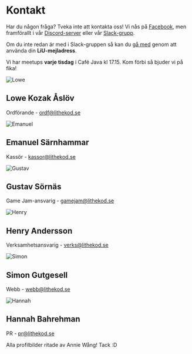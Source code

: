 # Kontakt

<!--
<div id="important-information">

<p>

Sök styrelsen! <a href="https://forms.gle/L5j9SQdbqMr1cDms5">Ansökan sker via
formulär.</a> Läs mer om vad de olika posterna gör här nedan.

</p>

</div>
-->

Har du någon fråga? Tveka inte att kontakta oss!
Vi nås på [Facebook](https://www.facebook.com/LitheKod/),
men framförallt i vår [Discord-server](https://discord.gg/UG5YYsN) eller vår [Slack-grupp](https://lithe-kod.slack.com/).

Om du inte redan är med i Slack-gruppen så kan du
[gå med](https://lithe-kod.slack.com/signup) genom att använda din **LiU-mejladress**.

Vi har meetups **varje tisdag** i Café Java kl 17.15. Kom förbi så bjuder vi på fika!

<div id="card-container">
<div class="profile-card">
    <img src="/static/img/board-22-23/lowe.png" alt="Lowe">
    <h2>Lowe Kozak Åslöv</h2>
    <p class="profile-card-sub">Ordförande - <a href="mailto:ordf@lithekod.se">ordf@lithekod.se</a></p>
</div>

<div class="profile-card">
    <img src="/static/img/kodapa-profile-picture.png" alt="Emanuel">
    <h2>Emanuel Särnhammar</h2>
    <p class="profile-card-sub">Kassör - <a href="mailto:kassor@lithekod.se">kassor@lithekod.se</a></p>
</div>

<div class="profile-card">
    <img src="/static/img/board-22-23/gustav.png" alt="Gustav">
    <h2>Gustav Sörnäs</h2>
    <p class="profile-card-sub">Game Jam-ansvarig - <a href="mailto:gamejam@lithekod.se">gamejam@lithekod.se</a></p>
</div>

<!-- <div class="profile-card"> -->
<!--     <img src="/static/img/board-21-22/lowe.png" alt="Lowe"> -->
<!--     <h2>Lowe Kozak Åslöw</h2> -->
<!--     <p class="profile-card-sub">Vice ordförande - <a href="mailto:vordf@lithekod.se">vordf@lithekod.se</a></p> -->
<!-- </div> -->

<div class="profile-card">
    <img src="/static/img/board-21-22/henry.png" alt="Henry">
    <h2>Henry Andersson</h2>
    <p class="profile-card-sub">Verksamhetsansvarig - <a href="mailto:verks@lithekod.se">verks@lithekod.se</a></p>
</div>

<div class="profile-card">
    <img src="/static/img/board-22-23/simon.png" alt="Simon">
    <h2>Simon Gutgesell</h2>
    <p class="profile-card-sub">Webb - <a href="mailto:webb@lithekod.se">webb@lithekod.se</a></p>
</div>

<div class="profile-card">
    <img src="/static/img/board-22-23/hannah.png" alt="Hannah">
    <h2>Hannah Bahrehman</h2>
    <p class="profile-card-sub">PR - <a href="mailto:pr@lithekod.se">pr@lithekod.se</a></p>
</div></div>

Alla profilbilder ritade av Annie Wång! Tack :D
